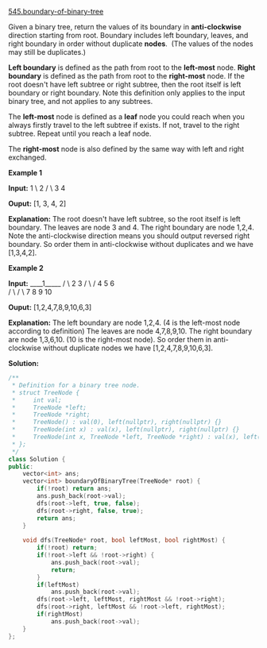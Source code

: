 [545.boundary-of-binary-tree](https://leetcode.com/problems/boundary-of-binary-tree/)  

Given a binary tree, return the values of its boundary in **anti-clockwise** direction starting from root. Boundary includes left boundary, leaves, and right boundary in order without duplicate **nodes**.  (The values of the nodes may still be duplicates.)

**Left boundary** is defined as the path from root to the **left-most** node. **Right boundary** is defined as the path from root to the **right-most** node. If the root doesn't have left subtree or right subtree, then the root itself is left boundary or right boundary. Note this definition only applies to the input binary tree, and not applies to any subtrees.

The **left-most** node is defined as a **leaf** node you could reach when you always firstly travel to the left subtree if exists. If not, travel to the right subtree. Repeat until you reach a leaf node.

The **right-most** node is also defined by the same way with left and right exchanged.

**Example 1**

**Input:**
  1
   \\
    2
   / \\
  3   4

**Ouput:**
\[1, 3, 4, 2\]

**Explanation:**
The root doesn't have left subtree, so the root itself is left boundary.
The leaves are node 3 and 4.
The right boundary are node 1,2,4. Note the anti-clockwise direction means you should output reversed right boundary.
So order them in anti-clockwise without duplicates and we have \[1,3,4,2\].

**Example 2**

**Input:**
    \_\_\_\_1\_\_\_\_\_
   /          \\
  2            3
 / \\          / 
4   5        6   
   / \\      / \\
  7   8    9  10  
       
**Ouput:**
\[1,2,4,7,8,9,10,6,3\]

**Explanation:**
The left boundary are node 1,2,4. (4 is the left-most node according to definition)
The leaves are node 4,7,8,9,10.
The right boundary are node 1,3,6,10. (10 is the right-most node).
So order them in anti-clockwise without duplicate nodes we have \[1,2,4,7,8,9,10,6,3\].  



**Solution:**  

```cpp
/**
 * Definition for a binary tree node.
 * struct TreeNode {
 *     int val;
 *     TreeNode *left;
 *     TreeNode *right;
 *     TreeNode() : val(0), left(nullptr), right(nullptr) {}
 *     TreeNode(int x) : val(x), left(nullptr), right(nullptr) {}
 *     TreeNode(int x, TreeNode *left, TreeNode *right) : val(x), left(left), right(right) {}
 * };
 */
class Solution {
public:
    vector<int> ans;
    vector<int> boundaryOfBinaryTree(TreeNode* root) {
        if(!root) return ans;
        ans.push_back(root->val);
        dfs(root->left, true, false);
        dfs(root->right, false, true);
        return ans;
    }
    
    void dfs(TreeNode* root, bool leftMost, bool rightMost) {
        if(!root) return;
        if(!root->left && !root->right) {
            ans.push_back(root->val);
            return;
        }
        if(leftMost)
            ans.push_back(root->val);
        dfs(root->left, leftMost, rightMost && !root->right);
        dfs(root->right, leftMost && !root->left, rightMost);
        if(rightMost)
            ans.push_back(root->val);
    }
};
```
      